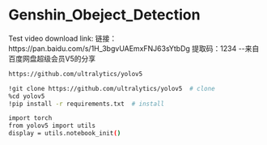 # Genshin_Obeject_Detection

<p>
Test video download link:
链接：https://pan.baidu.com/s/1H_3bgvUAEmxFNJ63sYtbDg 
提取码：1234 
--来自百度网盘超级会员V5的分享
</p>

```bash
https://github.com/ultralytics/yolov5
```

```bash
!git clone https://github.com/ultralytics/yolov5  # clone
%cd yolov5
!pip install -r requirements.txt  # install
```

```bash
import torch
from yolov5 import utils
display = utils.notebook_init()
```



